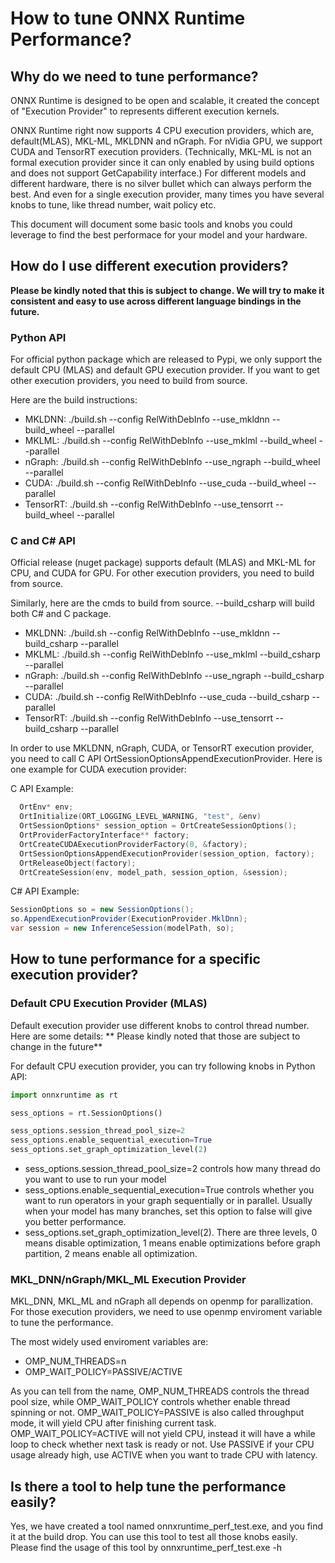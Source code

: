 # How to tune ONNX Runtime Performance?

## Why do we need to tune performance?
ONNX Runtime is designed to be open and scalable, it created the concept of "Execution Provider" to represents different execution kernels. 

ONNX Runtime right now supports 4 CPU execution providers, which are, default(MLAS), MKL-ML, MKLDNN and nGraph. For nVidia GPU, we support CUDA and TensorRT execution providers. (Technically, MKL-ML is not an formal execution provider since it can only enabled by using build options and does not support GetCapability interface.)
For different models and different hardware, there is no silver bullet which can always perform the best. And even for a single execution provider, many times you have several knobs to tune, like thread number, wait policy etc.

This document will document some basic tools and knobs you could leverage to find the best performace for your model and your hardware.


## How do I use different execution providers?
**Please be kindly noted that this is subject to change. We will try to make it consistent and easy to use across different language bindings in the future.**

### Python API
For official python package which are released to Pypi, we only support the default CPU (MLAS) and default GPU execution provider. If you want to get other execution providers,
you need to build from source.

Here are the build instructions:
* MKLDNN:		 ./build.sh --config RelWithDebInfo --use_mkldnn --build_wheel --parallel
* MKLML:		 ./build.sh --config RelWithDebInfo --use_mklml --build_wheel --parallel
* nGraph:		 ./build.sh --config RelWithDebInfo --use_ngraph  --build_wheel --parallel
* CUDA:	     ./build.sh --config RelWithDebInfo --use_cuda  --build_wheel --parallel
* TensorRT:	 ./build.sh --config RelWithDebInfo --use_tensorrt --build_wheel --parallel

### C and C# API
Official release (nuget package) supports default (MLAS) and MKL-ML for CPU, and CUDA for GPU. For other execution providers, you need to build from source.

Similarly, here are the cmds to build from source. --build_csharp will build both C# and C package.
* MKLDNN:		 ./build.sh --config RelWithDebInfo --use_mkldnn --build_csharp --parallel
* MKLML:		 ./build.sh --config RelWithDebInfo --use_mklml --build_csharp --parallel
* nGraph:		 ./build.sh --config RelWithDebInfo --use_ngraph  --build_csharp --parallel
* CUDA:	     ./build.sh --config RelWithDebInfo --use_cuda  --build_csharp --parallel
* TensorRT:	 ./build.sh --config RelWithDebInfo --use_tensorrt --build_csharp --parallel

In order to use MKLDNN, nGraph, CUDA, or TensorRT execution provider, you need to call C API OrtSessionOptionsAppendExecutionProvider. Here is one example for CUDA execution provider:

C API Example:
```c
  OrtEnv* env;
  OrtInitialize(ORT_LOGGING_LEVEL_WARNING, "test", &env)
  OrtSessionOptions* session_option = OrtCreateSessionOptions();
  OrtProviderFactoryInterface** factory;
  OrtCreateCUDAExecutionProviderFactory(0, &factory);
  OrtSessionOptionsAppendExecutionProvider(session_option, factory);
  OrtReleaseObject(factory);
  OrtCreateSession(env, model_path, session_option, &session);
```

C# API Example:
```c#
SessionOptions so = new SessionOptions();
so.AppendExecutionProvider(ExecutionProvider.MklDnn);
var session = new InferenceSession(modelPath, so);
```

## How to tune performance for a specific execution provider?

### Default CPU Execution Provider (MLAS)
Default execution provider use different knobs to control thread number. Here are some details:
** Please kindly noted that those are subject to change in the future**

For default CPU execution provider, you can try following knobs in Python API:
```python
import onnxruntime as rt

sess_options = rt.SessionOptions()

sess_options.session_thread_pool_size=2
sess_options.enable_sequential_execution=True
sess_options.set_graph_optimization_level(2)
```
* sess_options.session_thread_pool_size=2 controls how many thread do you want to use to run your model
* sess_options.enable_sequential_execution=True controls whether you want to run operators in your graph sequentially or in parallel. Usually when your model has many branches, set this option to false will give you better performance.
* sess_options.set_graph_optimization_level(2). There are three levels, 0 means disable optimization, 1 means enable optimizations before graph partition, 2 means enable all optimization. 

### MKL_DNN/nGraph/MKL_ML Execution Provider
MKL_DNN, MKL_ML and nGraph all depends on openmp for parallization. For those execution providers, we need to use openmp enviroment variable to tune the performance.

The most widely used enviroment variables are:
* OMP_NUM_THREADS=n
* OMP_WAIT_POLICY=PASSIVE/ACTIVE

As you can tell from the name, OMP_NUM_THREADS controls the thread pool size, while OMP_WAIT_POLICY controls whether enable thread spinning or not. 
OMP_WAIT_POLICY=PASSIVE is also called throughput mode, it will yield CPU after finishing current task. OMP_WAIT_POLICY=ACTIVE will not yield CPU, instead it will have a while loop to check
whether next task is ready or not. Use PASSIVE if your CPU usage already high, use ACTIVE when you want to trade CPU with latency.

## Is there a tool to help tune the performance easily?
Yes, we have created a tool named onnxruntime_perf_test.exe, and you find it at the build drop.
You can use this tool to test all those knobs easily. Please find the usage of this tool by onnxruntime_perf_test.exe -h




